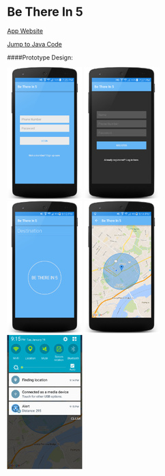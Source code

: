 # Be There In 5

[App Website](http://betherein5.eu.pn/)

[Jump to Java Code](https://github.com/Henri93/BeThereIn5/tree/master/app/src/main/java/henrygarant/com/demomap)

####Prototype Design:

<img src="https://github.com/Henri93/BeThereIn5/blob/master/Screenshots/login.png" width="35%" height="35%">
<img src="https://github.com/Henri93/BeThereIn5/blob/master/Screenshots/register.png" width="35%" height="35%">
<img src="https://github.com/Henri93/BeThereIn5/blob/master/Screenshots/main.png" width="35%" height="35%">
<img src="https://github.com/Henri93/BeThereIn5/blob/master/Screenshots/map.png" width="35%" height="35%">
<img src="https://github.com/Henri93/BeThereIn5/blob/master/Screenshots/notification.png" width="35%" height="35%">

